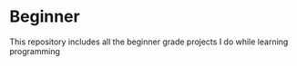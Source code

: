 # Beginner
This repository includes all the beginner grade projects I do while learning programming
